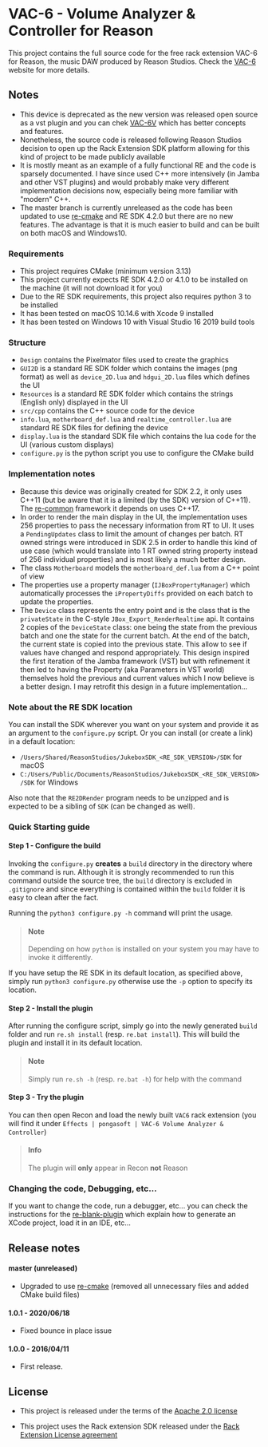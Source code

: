 VAC-6 - Volume Analyzer & Controller for Reason
===============================================

This project contains the full source code for the free rack extension VAC-6 for Reason, the music DAW produced by Reason Studios. Check the [VAC-6](https://pongasoft.com/rack-extensions/VAC6.html) website for more details.

Notes
-----

* This device is deprecated as the new version was released open source as a vst plugin and you can chek [VAC-6V](https://github.com/pongasoft/vst-vac-6v) which has better concepts and features.
* Nonetheless, the source code is released following Reason Studios decision to open up the Rack Extension SDK platform allowing for this kind of project to be made publicly available
* It is mostly meant as an example of a fully functional RE and the code is sparsely documented. I have since used C++ more intensively (in Jamba and other VST plugins) and would probably make very different implementation decisions now, especially being more familiar with "modern" C++.
* The master branch is currently unreleased as the code has been updated to use [re-cmake](https://github.com/pongasoft/re-cmake) and RE SDK 4.2.0 but there are no new features. The advantage is that it is much easier to build and can be built on both macOS and Windows10.

### Requirements

* This project requires CMake (minimum version 3.13)
* This project currently expects RE SDK 4.2.0 or 4.1.0 to be installed on the machine (it will not download it for you)
* Due to the RE SDK requirements, this project also requires python 3 to be installed
* It has been tested on macOS 10.14.6 with Xcode 9 installed
* It has been tested on Windows 10 with Visual Studio 16 2019 build tools

### Structure

* `Design` contains the Pixelmator files used to create the graphics
* `GUI2D` is a standard RE SDK folder which contains the images (png format) as well as `device_2D.lua` and `hdgui_2D.lua` files which defines the UI
* `Resources` is a standard RE SDK folder which contains the strings (English only) displayed in the UI
* `src/cpp` contains the C++ source code for the device
* `info.lua`, `motherboard_def.lua` and `realtime_controller.lua` are standard RE SDK files for defining the device
* `display.lua` is the standard SDK file which contains the lua code for the UI (various custom displays)
* `configure.py` is the python script you use to configure the CMake build

### Implementation notes

* Because this device was originally created for SDK 2.2, it only uses C++11 (but be aware that it is a limited (by the SDK) version of C++11). The [re-common](https://github.com/pongasoft/re-common) framework it depends on uses C++17.
* In order to render the main display in the UI, the implementation uses 256 properties to pass the necessary information from RT to UI. It uses a `PendingUpdates` class to limit the amount of changes per batch. RT owned strings were introduced in SDK 2.5 in order to handle this kind of use case (which would translate into 1 RT owned string property instead of 256 individual properties) and is most likely a much better design.
* The class `Motherboard` models the `motherboard_def.lua` from a C++ point of view
* The properties use a property manager (`IJBoxPropertyManager`) which automatically processes the `iPropertyDiffs` provided on each batch to update the properties.
* The `Device` class represents the entry point and is the class that is the `privateState` in the C-style `JBox_Export_RenderRealtime` api. It contains 2 copies of the `DeviceState` class: one being the state from the previous batch and one the state for the current batch. At the end of the batch, the current state is copied into the previous state. This allow to see if values have changed and respond appropriately. This design inspired the first iteration of the Jamba framework (VST) but with refinement it then led to having the Property (aka Parameters in VST world) themselves hold the previous and current values which I now believe is a better design. I may retrofit this design in a future implementation...

### Note about the RE SDK location

You can install the SDK wherever you want on your system and provide it as an argument to the `configure.py` script. Or you can install (or create a link) in a default location:

* `/Users/Shared/ReasonStudios/JukeboxSDK_<RE_SDK_VERSION>/SDK` for macOS
* `C:/Users/Public/Documents/ReasonStudios/JukeboxSDK_<RE_SDK_VERSION>/SDK` for Windows

Also note that the `RE2DRender` program needs to be unzipped and is expected to be a sibling of `SDK` (can be changed as well).

### Quick Starting guide

#### Step 1 - Configure the build

Invoking the `configure.py` **creates** a `build` directory in the directory where the command is run. Although it is strongly recommended to run this command outside the source tree, the `build` directory is excluded in `.gitignore` and since everything is contained within the `build` folder it is easy to clean after the fact.

Running the `python3 configure.py -h` command will print the usage.

> #### Note
> Depending on how `python` is installed on your system you may have to invoke it differently.

If you have setup the RE SDK in its default location, as specified above, simply run `python3 configure.py` otherwise use the `-p` option to specify its location.

#### Step 2 - Install the plugin

After running the configure script, simply go into the newly generated `build` folder and run `re.sh install` (resp. `re.bat install`). This will build the plugin and install it in its default location.

> #### Note
> Simply run `re.sh -h` (resp. `re.bat -h`) for help with the command

#### Step 3 - Try the plugin

You can then open Recon and load the newly built `VAC6` rack extension (you will find it under `Effects | pongasoft | VAC-6 Volume Analyzer & Controller`)

> #### Info
> The plugin will **only** appear in Recon **not** Reason 

### Changing the code, Debugging, etc...

If you want to change the code, run a debugger, etc... you can check the instructions for the [re-blank-plugin](https://github.com/pongasoft/re-blank-plugin#quick-starting-guide) which explain how to generate an XCode project, load it in an IDE, etc... 

Release notes
-------------

#### master (unreleased)

* Upgraded to use [re-cmake](https://github.com/pongasoft/re-cmake) (removed all unnecessary files and added CMake build files) 

#### 1.0.1 - 2020/06/18

* Fixed bounce in place issue

#### 1.0.0 - 2016/04/11

* First release.


License
-------

- This project is released under the terms of the [Apache 2.0 license](LICENSE.txt)

- This project uses the Rack extension SDK released under the [Rack Extension License agreement](RE_License.txt)
